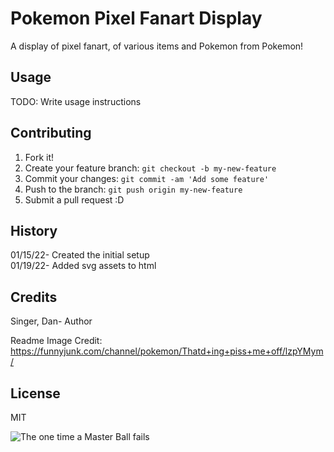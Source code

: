 # Pokemon Pixel Fanart Display  

A display of pixel fanart, of various items and Pokemon from Pokemon!  

## Usage  

TODO: Write usage instructions  

## Contributing  

1. Fork it!
2. Create your feature branch: `git checkout -b my-new-feature`  
3. Commit your changes: `git commit -am 'Add some feature'`  
4. Push to the branch: `git push origin my-new-feature`  
5. Submit a pull request :D  

## History

01/15/22- Created the initial setup  
01/19/22- Added svg assets to html  

## Credits  

Singer, Dan- Author  

Readme Image Credit: https://funnyjunk.com/channel/pokemon/Thatd+ing+piss+me+off/lzpYMym/  

## License  

MIT  

![The one time a Master Ball fails](https://funnyjunk.com/channel/pokemon/Thatd+ing+piss+me+off/lzpYMym/)